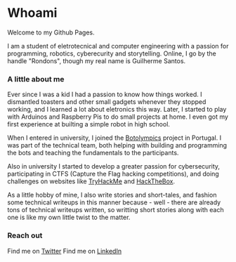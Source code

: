 # Whoami

Welcome to my Github Pages. 

I am a student of eletrotecnical and computer engineering with a passion for programming, robotics, cyberecurity and storytelling. Online, I go by the handle "Rondons", though my real name is Guilherme Santos.

### A little about me

Ever since I was a kid I had a passion to know how things worked. I dismantled toasters and other small gadgets whenever they stopped working, and I learned a lot about eletronics this way. Later, I started to play with Arduinos and Raspberry Pis to do small projects at home. I even got my first experience at builting a simple robot in high school.

When I entered in university, I joined the [Botolympics](https://botolympics.pt/) project in Portugal. I was part of the technical team, both helping with building and programming the bots and teaching the fundamentals to the participants. 

Also in university I started to develop a greater passion for cybersecurity, participating in CTFS (Capture the Flag hacking competitions), and doing challenges on websites like [TryHackMe](https://tryhackme.com/) and [HackTheBox](https://www.hackthebox.eu/).

As a little hobby of mine, I also write stories and short-tales, and fashion some technical writeups in this manner because - well - there are already tons of technical writeups written, so writting short stories along with each one is like my own little twist to the matter.


### Reach out

Find me on [Twitter](https://twitter.com/Rondons6)
Find me on [LinkedIn](https://www.linkedin.com/in/guilherme-santos-007b819b/)
